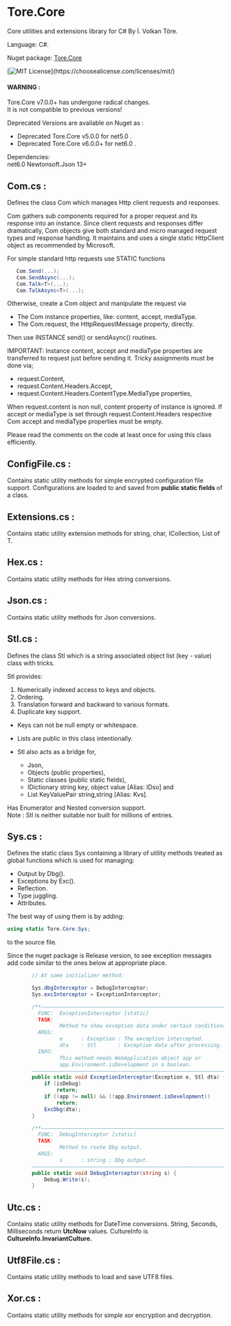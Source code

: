 # Tore.Core
Core utilities and extensions library for C# By İ. Volkan Töre.

Language: C#.

Nuget package: [Tore.Core](https://www.nuget.org/packages/Tore.Core/)

[![MIT License](https://img.shields.io/apm/l/atomic-design-ui.svg?)](https://choosealicense.com/licenses/mit/)

#### WARNING : 
Tore.Core v7.0.0+ has undergone radical changes.<br/>
It is not compatible to previous versions! <br/>

Deprecated Versions are available on Nuget as :
  - Deprecated Tore.Core v5.0.0  for net5.0 .
  - Deprecated Tore.Core v6.0.0+ for net6.0 .

Dependencies: <br/>
net6.0
Newtonsoft.Json 13+

## Com.cs :
Defines the class Com which manages Http client requests and responses.

Com gathers sub components required for a proper request and its response into an instance.
Since client requests and responses differ dramatically, 
Com objects give both standard and micro managed request types and response handling.
It maintains and uses a single static HttpClient object as recommended by Microsoft.

For simple standard http requests use STATIC functions 

```C#
   Com.Send(...);
   Com.SendAsync(...);
   Com.Talk<T>(...);
   Com.TalkAsync<T>(...);
```
Otherwise, create a Com object and manipulate the request via

   - The Com instance properties, like: content, accept, mediaType.
   - The Com.request, the HttpRequestMessage property, directly.

Then use INSTANCE send() or sendAsync() routines. 
  
IMPORTANT:
Instance content, accept and mediaType properties are transferred to request just before sending it.
Tricky assignments must be done via;
   - request.Content,
   - request.Content.Headers.Accept,
   - request.Content.Headers.ContentType.MediaType properties,
  
When request.content is non null, content property of instance is ignored.
If accept or mediaType is set through request.Content.Headers
respective Com accept and mediaType properties must be empty.  

Please read the comments on the code at least once for using this class efficiently.

## ConfigFile.cs :
Contains static utility methods for simple encrypted configuration file support. 
Configurations are loaded to and saved from <b> public static fields </b> of a class.

## Extensions.cs :
Contains static utility extension methods for string, char, ICollection, List of T.

## Hex.cs :
Contains static utility methods for Hex string conversions.

## Json.cs :
Contains static utility methods for Json conversions.

## Stl.cs :
Defines the class Stl which is a string associated object list (key - value) class with tricks.     
                                                       
Stl provides:                                          
1) Numerically indexed access to keys and objects.      
2) Ordering.                                           
3) Translation forward and backward to various formats.
4) Duplicate key support.

* Keys can not be null empty or whitespace.            
* Lists are public in this class intentionally.        
* Stl also acts as a bridge for,

   - Json, 
   - Objects (public properties), 
   - Static classes (public static fields),
   - IDictionary string key, object value [Alias: IDso] and
   - List KeyValuePair string,string      [Alias: Kvs].     
 
Has Enumerator and Nested conversion support.           
Note : Stl is neither suitable nor built for millions of entries.

## Sys.cs :
Defines the static class Sys containing a library of utility methods treated as global functions which is used for managing:
  - Output by Dbg().
  - Exceptions by Exc().
  - Reflection.
  - Type juggling.
  - Attributes. 

The best way of using them is by adding: 
```C#
using static Tore.Core.Sys;
```                            
to the source file.    

Since the nuget package is Release version, to see exception messages add 
code similar to the ones below at appropriate place.


```C#
        // At some initializer method:

        Sys.dbgInterceptor = DebugInterceptor;
        Sys.excInterceptor = ExceptionInterceptor;

        /**———————————————————————————————————————————————————————————————————————————
          FUNC:  ExceptionInterceptor [static]                              <summary>
          TASK:                                                             <br/>
                 Method to show exception data under certain conditions.    <para/>
          ARGS:                                                             <br/>
                 e      : Exception : The exception intercepted.            <br/>
                 dta    : Stl       : Exception data after processing.      <para/>
          INFO:                                                             <br/>
                 This method needs WebApplication object app or             <br/>
                 app.Environment.isDevelopment in a boolean.                </summary>
        ————————————————————————————————————————————————————————————————————————————*/
        public static void ExceptionInterceptor(Exception e, Stl dta) {
            if (isDebug)
                return;
            if ((app != null) && (!app.Environment.isDevelopment))
                return;
            ExcDbg(dta);
        }

        /**———————————————————————————————————————————————————————————————————————————
          FUNC:  DebugInterceptor [static]                                  <summary>
          TASK:                                                             <br/>
                 Method to route Dbg output.                                <para/>
          ARGS:                                                             <br/>
                 s      : string : Dbg output.                              </summary>
        ————————————————————————————————————————————————————————————————————————————*/
        public static void DebugInterceptor(string s) {
            Debug.Write(s);
        }
```

## Utc.cs :
Contains static utility methods for DateTime conversions. 
String, Seconds, Milliseconds return <b>UtcNow</b> values.
CultureInfo is <b>CultureInfo.InvariantCulture.</b>       

## Utf8File.cs :
Contains static utility methods to load and save UTF8 files.

## Xor.cs :
Contains static utility methods for simple xor encryption and decryption.

